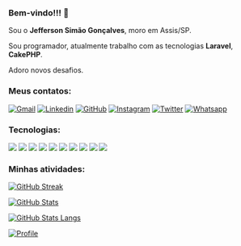 ### Bem-vindo!!! 👋

Sou o **Jefferson Simão Gonçalves**, moro em Assis/SP.

Sou programador, atualmente trabalho com as tecnologias **Laravel**, **CakePHP**. 

Adoro novos desafios.

### Meus contatos:

[![Gmail](https://img.shields.io/badge/-Gmail-FF0000?style=for-the-badge&labelColor=FF0000&logo=gmail&logoColor=white)](mailto:gerson.simao.92@gmail.com)
[![Linkedin](https://img.shields.io/badge/-Linkedin-0e76a8?style=for-the-badge&logo=Linkedin&logoColor=white)](https://www.linkedin.com/in/jeffersonsimaogoncalves/)
[![GitHub](https://img.shields.io/badge/Github-100000?style=for-the-badge&logo=github&logoColor=white)](https://github.com/jeffersonsimaogoncalves)
[![Instagram](https://img.shields.io/badge/instagram-E4405F.svg?style=for-the-badge&logo=instagram&logoColor=white)](https://www.instagram.com/jeffersonsimaogoncalves/)
[![Twitter](https://img.shields.io/badge/twitter-1DA1F2.svg?style=for-the-badge&logo=twitter&logoColor=white)](https://twitter.com/jsimaogoncalves)
[![Whatsapp](https://img.shields.io/badge/-Whatsapp-4AC959?style=for-the-badge&logo=whatsapp&logoColor=white)](https://wa.me/message/L6YUTOXGTADNM1)

<!--
**jeffersonsimaogoncalves/jeffersonsimaogoncalves** is a ✨ _special_ ✨ repository because its `README.md` (this file) appears on your GitHub profile.

Here are some ideas to get you started:

- 🔭 I’m currently working on ...
- 🌱 I’m currently learning ...
- 👯 I’m looking to collaborate on ...
- 🤔 I’m looking for help with ...
- 💬 Ask me about ...
- 📫 How to reach me: ...
- 😄 Pronouns: ...
- ⚡ Fun fact: ...
-->
### Tecnologias:

<p>
  <a href="https://github.com/jeffersonsimaogoncalves"><img src="https://img.shields.io/badge/php%20-%2320232a.svg?&style=for-the-badge&logo=php"/></a>
  <a href="https://github.com/jeffersonsimaogoncalves"><img src="https://img.shields.io/badge/laravel%20-%2320232a?style=for-the-badge&logo=laravel"/></a>
  <a href="https://github.com/jeffersonsimaogoncalves"><img src="https://img.shields.io/badge/cakephp%20-%2320232a?style=for-the-badge&logo=cakephp"/></a>
  <a href="https://github.com/jeffersonsimaogoncalves"><img src="https://img.shields.io/badge/javascript%20-%2320232a.svg?&style=for-the-badge&logo=javascript"/></a>
  <a href="https://github.com/jeffersonsimaogoncalves"><img src="https://img.shields.io/badge/git%20-%2320232a.svg?&style=for-the-badge&logo=git"/></a>
  <a href="https://github.com/jeffersonsimaogoncalves"><img src="https://img.shields.io/badge/github%20-%2320232a.svg?&style=for-the-badge&logo=github"/></a>
  <a href="https://github.com/jeffersonsimaogoncalves"><img src="https://img.shields.io/badge/android%20-%2320232a?style=for-the-badge&logo=android"/></a>
  <a href="https://github.com/jeffersonsimaogoncalves"><img src="https://img.shields.io/badge/java%20-%2320232a?style=for-the-badge&logo=java"/></a>
  <a href="https://github.com/jeffersonsimaogoncalves"><img src="https://img.shields.io/badge/c%23%20-%2320232a?style=for-the-badge&logo=csharp"/></a>
  <a href="https://github.com/jeffersonsimaogoncalves"><img src="https://img.shields.io/badge/rfid%20-%2320232a?style=for-the-badge&logo=rfid"/></a>
</p>


### Minhas atividades:

[![GitHub Streak](http://github-readme-streak-stats.herokuapp.com?user=jeffersonsimaogoncalves&theme=dracula&hide_border=true&date_format=j%2Fn%5B%2FY%5D)](https://github.com/jeffersonsimaogoncalves)

[![GitHub Stats](https://github-readme-stats.vercel.app/api?username=jeffersonsimaogoncalves&theme=dracula&count_private=true&show_icons=true&hide_title=false)](https://github.com/jeffersonsimaogoncalves)

[![GitHub Stats Langs](https://github-readme-stats.vercel.app/api/top-langs/?username=jeffersonsimaogoncalves&langs_count=15&theme=dracula&hide_title=false)](https://github.com/jeffersonsimaogoncalves)

[![Profile](https://github-profile-trophy.vercel.app/?username=jeffersonsimaogoncalves&theme=dracula&column=3)](https://github.com/jeffersonsimaogoncalves)
